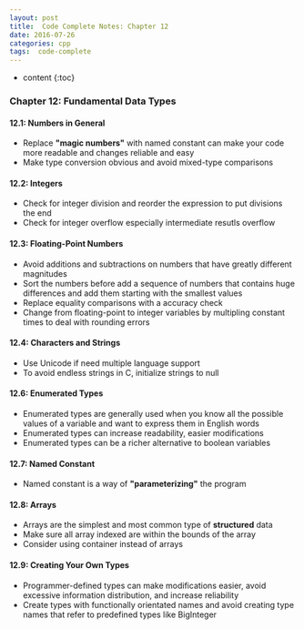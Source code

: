 ```yaml
---
layout: post
title:  Code Complete Notes: Chapter 12
date: 2016-07-26
categories: cpp
tags:  code-complete
---
```


* content
{:toc}


### Chapter 12: Fundamental Data Types

#### 12.1: Numbers in General

* Replace **"magic numbers"** with named constant can make your code more readable and changes reliable and easy 
* Make type conversion obvious and avoid mixed-type comparisons

#### 12.2: Integers

* Check for integer division and reorder the expression to put divisions the end
* Check for integer overflow especially intermediate resutls overflow

#### 12.3: Floating-Point Numbers

* Avoid additions and subtractions on numbers that have greatly different magnitudes
* Sort the numbers before add a sequence of numbers that contains huge differences and add them starting with the smallest values
* Replace equality comparisons with a accuracy check
* Change from floating-point to integer variables by multipling constant times to deal with rounding errors 

#### 12.4: Characters and Strings

* Use Unicode if need multiple language support
* To avoid endless strings in C, initialize strings to null

#### 12.6: Enumerated Types

* Enumerated types are generally used when you know all the possible values of a variable and want to express them in English words
* Enumerated types can increase readability, easier modifications
* Enumerated types can be a richer alternative to boolean variables

#### 12.7: Named Constant

* Named constant is a way of **"parameterizing"** the program

#### 12.8: Arrays

* Arrays are the simplest and most common type of **structured** data
* Make sure all array indexed are within the bounds of the array
* Consider using container instead of arrays

#### 12.9: Creating Your Own Types

* Programmer-defined types can make modifications easier, avoid excessive information distribution, and increase reliability
* Create types with functionally orientated names and avoid creating type names that refer to predefined types like BigInteger